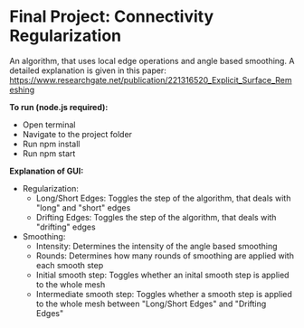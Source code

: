 # Final Project: Connectivity Regularization

An algorithm, that uses local edge operations and angle based smoothing.
A detailed explanation is given in this paper: https://www.researchgate.net/publication/221316520_Explicit_Surface_Remeshing

**To run (node.js required):**
* Open terminal
* Navigate to the project folder
* Run npm install
* Run npm start

**Explanation of GUI:**
* Regularization:
    + Long/Short Edges: Toggles the step of the algorithm, that deals with "long" and "short" edges
    + Drifting Edges: Toggles the step of the algorithm, that deals with "drifting" edges
* Smoothing:
    + Intensity: Determines the intensity of the angle based smoothing
    + Rounds: Determines how many rounds of smoothing are applied with each smooth step
    + Initial smooth step: Toggles whether an inital smooth step is applied to the whole mesh
    + Intermediate smooth step: Toggles whether a smooth step is applied to the whole mesh between "Long/Short Edges" and "Drifting Edges"


